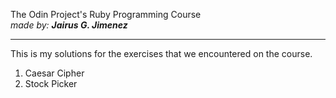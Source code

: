 The Odin Project's Ruby Programming Course <br>
<i>made by: <b>Jairus G. Jimenez</b> </i>
<hr>
This is my solutions for the exercises that we encountered on the course. <br>
<ol>
	<li>Caesar Cipher</li>
	<li>Stock Picker</li>
</ol>